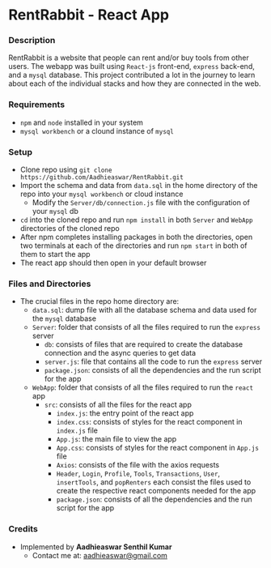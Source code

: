 # RentRabbit - React App

### Description

RentRabbit is a website that people can rent and/or buy tools from other users. The webapp was built using `React-js` front-end, `express` back-end, and a `mysql` database. This project contributed a lot in the journey to learn about each of the individual stacks and how they are connected in the web.

### Requirements
- `npm` and `node` installed in your system
- `mysql workbench` or a clound instance of `mysql`

### Setup
- Clone repo using `git clone https://github.com/Aadhieaswar/RentRabbit.git`
- Import the schema and data from `data.sql` in the home directory of the repo into your `mysql workbench` or cloud instance
  - Modify the `Server/db/connection.js` file with the configuration of your `mysql` db 
- `cd` into the cloned repo and run `npm install` in both `Server` and `WebApp` directories of the cloned repo
- After npm completes installing packages in both the directories, open two terminals at each of the directories and run `npm start` in both of them to start the app
- The react app should then open in your default browser 

### Files and Directories
- The crucial files in the repo home directory are:
  - `data.sql`: dump file with all the database schema and data used for the `mysql` database
  - `Server`: folder that consists of all the files required to run the `express` server
    - `db`: consists of files that are required to create the database connection and the async queries to get data
    - `server.js`: file that contains all the code to run the `express` server
    - `package.json`: consists of all the dependencies and the run script for the app
  - `WebApp`: folder that consists of all the files required to run the `react` app
    - `src`: consists of all the files for the react app  
      - `index.js`: the entry point of the react app
      - `index.css`: consists of styles for the react component in `index.js` file
      - `App.js`: the main file to view the app
      - `App.css`: consists of styles for the react component in `App.js` file
      - `Axios`: consists of the file with the axios requests
      - `Header`, `Login`, `Profile`, `Tools`, `Transactions`, `User`, `insertTools`, and `popRenters` each consist the files used to create the respective react components needed for the app
      - `package.json`: consists of all the dependencies and the run script for the app

### Credits
- Implemented by __Aadhieaswar Senthil Kumar__
    - Contact me at: <aadhieaswar@gmail.com>
